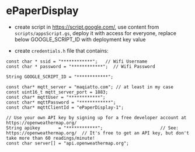# ePaperDisplay

* create script in https://script.google.com/, use content from `scripts/appsScript.gs`, deploy it with access for everyone, replace below GOOGLE_SCRIPT_ID with deployment key value

* create `credentials.h` file that contains:

```
const char * ssid = "************";   // Wifi Username
const char * password = "************";  // Wifi Password

String GOOGLE_SCRIPT_ID = "************";

const char* mqtt_server = "maqiatto.com"; // at least in my case
const uint16_t mqtt_server_port = 1883;
const char* mqttUser = "************";
const char* mqttPassword = "************";
const char* mqttClientId = "ePaperDisplay-1";

// Use your own API key by signing up for a free developer account at https://openweathermap.org/
String apikey       = "************";                      // See: https://openweathermap.org/  // It's free to get an API key, but don't take more than 60 readings/minute!
const char server[] = "api.openweathermap.org";
```